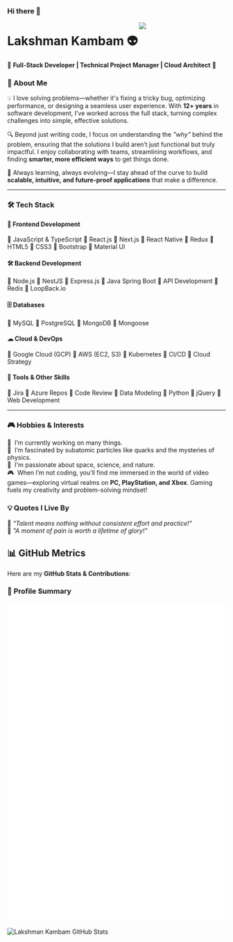 ### Hi there 👋  

<!--  
**klakshman318/klakshman318** is a ✨ _special_ ✨ repository because its `README.md` (this file) appears on your GitHub profile.  
-->  

<img align='right' src='http://www.lakshmankambam.com/Lakshman.png' width='200' />  

# Lakshman Kambam 👽  
🚀 **Full-Stack Developer | Technical Project Manager | Cloud Architect** 🚀  

### 🚀 About Me  
💡 I love solving problems—whether it's fixing a tricky bug, optimizing performance, or designing a seamless user experience. With **12+ years** in software development, I’ve worked across the full stack, turning complex challenges into simple, effective solutions.  

🔍 Beyond just writing code, I focus on understanding the *"why"* behind the problem, ensuring that the solutions I build aren’t just functional but truly impactful. I enjoy collaborating with teams, streamlining workflows, and finding **smarter, more efficient ways** to get things done.  

🚀 Always learning, always evolving—I stay ahead of the curve to build **scalable, intuitive, and future-proof applications** that make a difference.  

---

### 🛠️ Tech Stack  

#### 🎨 **Frontend Development**  
🌱 JavaScript & TypeScript 🌱 React.js 🌱 Next.js 🌱 React Native 🌱 Redux 🌱 HTML5 🌱 CSS3 🌱 Bootstrap 🌱 Material UI  

#### 🛠 **Backend Development**  
🌱 Node.js 🌱 NestJS 🌱 Express.js 🌱 Java Spring Boot 🌱 API Development 🌱 Redis 🌱 LoopBack.io  

#### 🗄 **Databases**  
🌱 MySQL 🌱 PostgreSQL 🌱 MongoDB 🌱 Mongoose  

#### ☁ **Cloud & DevOps**  
🌱 Google Cloud (GCP) 🌱 AWS (EC2, S3) 🌱 Kubernetes 🌱 CI/CD 🌱 Cloud Strategy  

#### 🔧 **Tools & Other Skills**  
🌱 Jira 🌱 Azure Repos 🌱 Code Review 🌱 Data Modeling 🌱 Python 🌱 jQuery 🌱 Web Development  

---

### 🎮 Hobbies & Interests  
🧠  &nbsp;I’m currently working on many things.  
🧬  &nbsp;I’m fascinated by subatomic particles like quarks and the mysteries of physics.  
🌌  &nbsp;I'm passionate about space, science, and nature.  
🎮  &nbsp;When I’m not coding, you’ll find me immersed in the world of video games—exploring virtual realms on **PC, PlayStation, and Xbox**. Gaming fuels my creativity and problem-solving mindset!  

### 💡 Quotes I Live By  
💎  *"Talent means nothing without consistent effort and practice!"*  
💎  *"A moment of pain is worth a lifetime of glory!"*  

## 📊 GitHub Metrics  

Here are my **GitHub Stats & Contributions**:  

### 🔹 **Profile Summary**  
![GitHub Metrics](https://github.com/klakshman318/klakshman318/blob/master/github-metrics.svg)   

![Lakshman Kambam GitHub Stats](https://github-readme-stats.vercel.app/api?username=klakshman318&hide=["issues"]&show_icons=true)  
